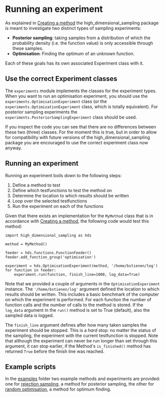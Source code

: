 # Running an experiment
As explained in [Creating a method](01_creating_a_method) the 
high_dimensional_sampling package is meant to investigate two distinct types
of sampling experiments: 

- **Posterior sampling**: taking samples from a distribution of which the
probability density (i.e. the function value) is only accessible through these
samples.
- **Optimisation**: Finding the optimum of an unknown function.

Each of these goals has its own associated Experiment class with it.

## Use the correct Experiment classes
The `experiments` module implements the classes for the experiment types. When
you want to run an optimisation experiment, you should use the 
`experiments.OptimisationExperiment` class (or the 
`experiments.OptimizationExperiment` class, which is totally equivalent). For
posterior sampling experiments the `experiments.PosteriorSamplingExperiment`
class should be used.

If you inspect the code you can see that there are no differences between these
two (three) classes. For the moment this is true, but in order to allow for
compatibility with future versions of the high_dimensional_sampling package
you are encouraged to use the correct experiment class now anyway.

## Running an experiment
Running an experiment boils down to the following steps:

1. Define a method to test
2. Define which testfunctions to test the method on
3. Determine the location to which results should be written
4. Loop over the selected testfunctions
5. Run the experiment on each of the functions

Given that there exists an implementation for the `MyMethod` class that is in
accordance with [Creating a method](01_creating_a_method.md), the following
code would test this method:

    import high_dimensional_sampling as hds

    method = MyMethod()

    feeder = hds.functions.FunctionFeeder()
    feeder.add_function_group('optimisation')

    experiment = hds.OptimisationExperiment(method, '/home/bstienen/log')
    for function in feeder:
        experiment.run(function, finish_line=1000, log_data=True)

Note that we provided a couple of arguments in the `OptimisationExperiment`
instance. The `'/home/bstienen/log'` argument defined the location to which
results should be written. This includes a basic benchmark of the computer
on which the experiment is performed. For each function the number of
function calls and the number of calls to the method is stored. If the
`log_data` argument in the `run()` method is set to True (default), also the
sampled data is logged.

The `finish_line` argument defines after how many taken samples the experiment
should be stopped. This is a *hard* stop: no matter the status of the sampling,
the experiment with the current testfunction is stopped. Note that although
the experiment can never be run longer than set through this argument, it
can stop earlier, if the Method's `is_finished()` method has returned `True`
before the finish line was reached.

## Example scripts

In the [examples](../examples) folder two example methods and experiments are 
provided: one for [rejection sampling](../examples/rejection_sampling.py), a 
method for posterior sampling, the other for 
[random optimisation](../examples/random_optimisation.py), a method for 
optimum finding.